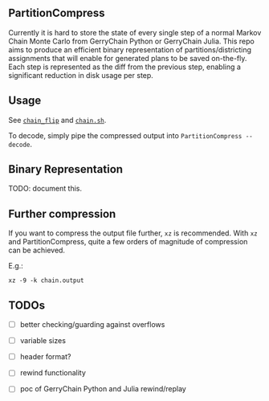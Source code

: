 ## PartitionCompress
Currently it is hard to store the state of every single step of a normal Markov Chain Monte Carlo from GerryChain Python or GerryChain Julia.
This repo aims to produce an efficient binary representation of partitions/districting assignments that will enable for generated plans to be saved on-the-fly.
Each step is represented as the diff from the previous step, enabling a significant reduction in disk usage per step.

## Usage
See [`chain_flip`](https://github.com/InnovativeInventor/PartitionCompress/blob/main/examples/chain_flip.py) and [`chain.sh`](https://github.com/InnovativeInventor/PartitionCompress/blob/main/examples/chain.sh).

To decode, simply pipe the compressed output into `PartitionCompress --decode`.

## Binary Representation
TODO: document this.

## Further compression
If you want to compress the output file further, `xz` is recommended.
With `xz` and PartitionCompress, quite a few orders of magnitude of compression can be achieved.

E.g.:
```
xz -9 -k chain.output
```

## TODOs
- [ ] better checking/guarding against overflows
- [ ] variable sizes
- [ ] header format?
- [ ] rewind functionality
- [ ] poc of GerryChain Python and Julia rewind/replay

